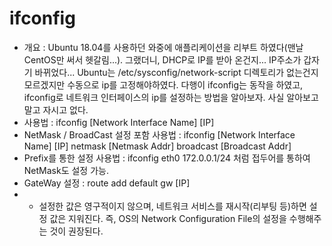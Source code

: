 ifconfig
========
* 개요 : Ubuntu 18.04를 사용하던 와중에 애플리케이션을 리부트 하였다(맨날 CentOS만 써서 헷갈림...). 그랬더니, DHCP로 IP를 받아 온건지... IP주소가 갑자기 바뀌었다... Ubuntu는 /etc/sysconfig/network-script 디렉토리가 없는건지 모르겠지만 수동으로 ip를 고정해야하였다. 다행이 ifconfig는 동작을 하였고, ifconfig로 네트워크 인터페이스의 ip를 설정하는 방법을 알아보자. 사실 알아보고말고 자시고 없다.
* 사용법 : ifconfig [Network Interface Name] [IP]
* NetMask / BroadCast 설정 포함 사용법 : ifconfig [Network Interface Name] [IP] netmask [Netmask Addr] broadcast [Broadcast Addr]
* Prefix를 통한 설정 사용법 : ifconfig eth0 172.0.0.1/24 처럼 접두어를 통하여 NetMask도 설정 가능.
* GateWay 설정 : route add default gw [IP]
* * 설정한 값은 영구적이지 않으며, 네트워크 서비스를 재시작(리부팅 등)하면 설정 값은 지워진다. 즉, OS의 Network Configuration File의 설정을 수행해주는 것이 권장된다.
